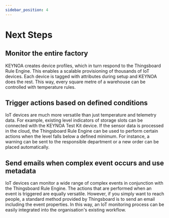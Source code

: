 ```yaml
---
sidebar_position: 4
---
```


# Next Steps

## Monitor the entire factory

KEYNOA creates device profiles, which in turn respond to the Thingsboard Rule Engine. 
This enables a scalable provisioning of thousands of IoT devices. 
Each device is tagged with attributes during setup and KEYNOA does the rest. 
This way, every square metre of a warehouse can be controlled with temperature rules. 


## Trigger actions based on defined conditions

IoT devices are much more versatile than just temperature and telemetry data. 
For example, existing level indicators of storage slots can be connected with the KEYNOA Test Kit device. 
If the sensor data is processed in the cloud, the Thingsboard Rule Engine can be used to perform certain actions when the level falls below a defined minimum. 
For instance, a warning can be sent to the responsible department or a new order can be placed automatically.

## Send emails when complex event occurs and use metadata

IoT devices can monitor a wide range of complex events in conjunction with the Thingsboard Rule Engine.
The actions that are performed when an event is triggered are equally versatile.
However, if you simply want to reach people, a standard method provided by Thingsboard is to send an email including the event properties.
In this way, an IoT monitoring process can be easily integrated into the organisation's existing workflow.